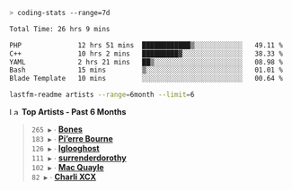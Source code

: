 ```zsh
> coding-stats --range=7d
```

<!--START_SECTION:waka-->

```txt
Total Time: 26 hrs 9 mins

PHP              12 hrs 51 mins  ████████████▒░░░░░░░░░░░░   49.11 %
C++              10 hrs 2 mins   █████████▓░░░░░░░░░░░░░░░   38.33 %
YAML             2 hrs 21 mins   ██▒░░░░░░░░░░░░░░░░░░░░░░   08.98 %
Bash             15 mins         ▒░░░░░░░░░░░░░░░░░░░░░░░░   01.01 %
Blade Template   10 mins         ░░░░░░░░░░░░░░░░░░░░░░░░░   00.64 %
```

<!--END_SECTION:waka-->

```zsh
lastfm-readme artists --range=6month --limit=6
```

<!--START_LASTFM_ARTISTS:{"period": "6month", "rows": 6}-->
<a href="https://last.fm" target="_blank"><img src="https://user-images.githubusercontent.com/17434202/215290617-e793598d-d7c9-428f-9975-156db1ba89cc.svg" alt="Last.fm Logo" width="18" height="13"/></a> **Top Artists - Past 6 Months**

> `265 ▶️` ∙ **[Bones](https://www.last.fm/music/Bones)**<br/>
> `183 ▶️` ∙ **[Pi’erre Bourne](https://www.last.fm/music/Pi%E2%80%99erre+Bourne)**<br/>
> `126 ▶️` ∙ **[Iglooghost](https://www.last.fm/music/Iglooghost)**<br/>
> `111 ▶️` ∙ **[surrenderdorothy](https://www.last.fm/music/surrenderdorothy)**<br/>
> `102 ▶️` ∙ **[Mac Quayle](https://www.last.fm/music/Mac+Quayle)**<br/>
> `82 ▶️` ∙ **[Charli XCX](https://www.last.fm/music/Charli+XCX)**<br/>
<!--END_LASTFM_ARTISTS-->
